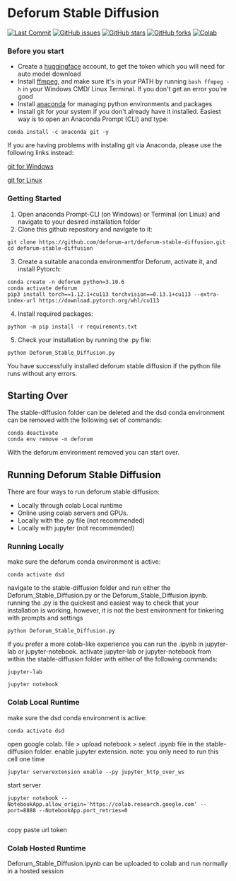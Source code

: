 
# Deforum Stable Diffusion

<p align="left">
    <a href="https://github.com/deforum-art/deforum-stable-diffusion/commits"><img alt="Last Commit" src="https://img.shields.io/github/last-commit/deforum-art/deforum-stable-diffusion"></a>
    <a href="https://github.com/deforum-art/deforum-stable-diffusion/issues"><img alt="GitHub issues" src="https://img.shields.io/github/issues/deforum-art/deforum-stable-diffusion"></a>
    <a href="https://github.com/deforum-art/deforum-stable-diffusion/stargazers"><img alt="GitHub stars" src="https://img.shields.io/github/stars/deforum-art/deforum-stable-diffusion"></a>
    <a href="https://github.com/deforum-art/deforum-stable-diffusion/network"><img alt="GitHub forks" src="https://img.shields.io/github/forks/deforum-art/deforum-stable-diffusion"></a>
    <a href="https://colab.research.google.com/github/deforum-art/deforum-stable-diffusion/blob/main/Deforum_Stable_Diffusion.ipynb"><img alt="Colab" src="https://colab.research.google.com/assets/colab-badge.svg"></a>  
</p>

### Before you start
- Create a [huggingface](https://huggingface.co/settings/tokens) account, to get the token which you will need for auto model download
- Install [ffmpeg](https://ffmpeg.org/download.html), and make sure it's in your PATH by running ```bash ffmpeg -h``` in your Windows CMD/ Linux Terminal. If you don't get an error you're good
- Install [anaconda](https://www.anaconda.com/) for managing python environments and packages
- Install git for your system if you don't already have it installed. Easiest way is to open an Anaconda Prompt (CLI) and type:
```
conda install -c anaconda git -y
```
If you are having problems with installng git via Anaconda, please use the following links instead:

[git for Windows](https://git-scm.com/download/win)

[git for Linux](https://git-scm.com/download/linux)

### Getting Started
1. Open anaconda Prompt-CLI (on Windows) or Terminal (on Linux) and navigate to your desired installation folder
2. Clone this github repository and navigate to it:
```
git clone https://github.com/deforum-art/deforum-stable-diffusion.git
cd deforum-stable-diffusion
```
3. Create a suitable anaconda environmentfor Deforum, activate it, and install Pytorch:
```
conda create -n deforum python=3.10.6
conda activate deforum
pip3 install torch==1.12.1+cu113 torchvision==0.13.1+cu113 --extra-index-url https://download.pytorch.org/whl/cu113
```
4. Install required packages:
```
python -m pip install -r requirements.txt
```
5. Check your installation by running the .py file:
```
python Deforum_Stable_Diffusion.py
```
You have successfully installed deforum stable diffusion if the python file runs without any errors.

## Starting Over
The stable-diffusion folder can be deleted and the dsd conda environment can be removed with the following set of commands:
```
conda deactivate
conda env remove -n deforum

```
With the deforum environment removed you can start over.


## Running Deforum Stable Diffusion
There are four ways to run deforum stable diffusion:
- Locally through colab Local runtime
- Online using colab servers and GPUs. 
- Locally with the .py file (not recommended)
- Locally with jupyter (not recommended)

### Running Locally
make sure the deforum conda environment is active:
```
conda activate dsd
```
navigate to the stable-diffusion folder and run either the Deforum_Stable_Diffusion.py or the Deforum_Stable_Diffusion.ipynb. running the .py is the quickest and easiest way to check that your installation is working, however, it is not the best environment for tinkering with prompts and settings
```
python Deforum_Stable_Diffusion.py

```
if you prefer a more colab-like experience you can run the .ipynb in jupyter-lab or jupyter-notebook. activate jupyter-lab or jupyter-notebook from within the stable-diffusion folder with either of the following commands:
```
jupyter-lab

```
```
jupyter notebook

```


### Colab Local Runtime
make sure the dsd conda environment is active:
```
conda activate dsd

```
open google colab. file > upload notebook > select .ipynb file in the stable-diffusion folder. enable jupyter extension. note: you only need to run this cell one time
```
jupyter serverextension enable --py jupyter_http_over_ws

```
start server
```
jupyter notebook --NotebookApp.allow_origin='https://colab.research.google.com' --port=8888 --NotebookApp.port_retries=0
  
```
copy paste url token


### Colab Hosted Runtime
Deforum_Stable_Diffusion.ipynb can be uploaded to colab and run normally in a hosted session
